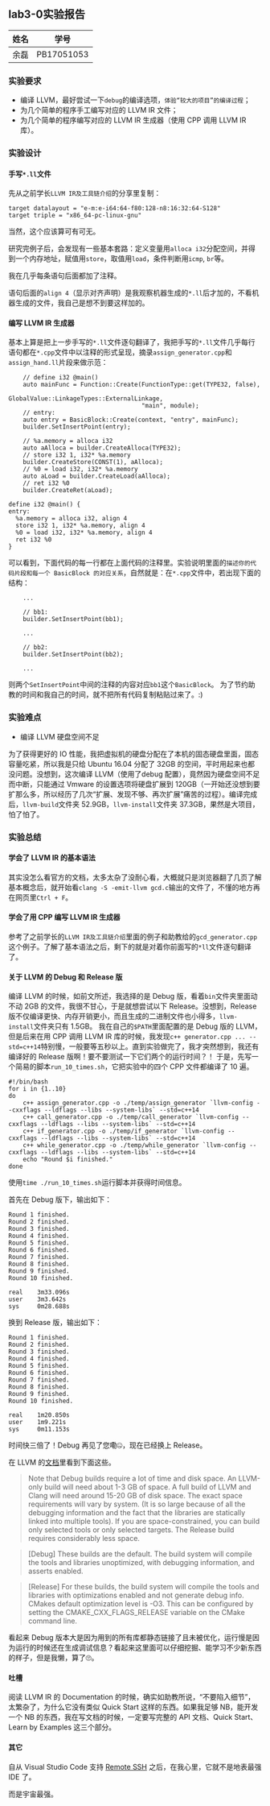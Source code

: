 ## lab3-0实验报告

| 姓名 | 学号       |
| ---- | ---------- |
| 余磊 | PB17051053 |

### 实验要求

- 编译 LLVM，最好尝试一下`debug`的编译选项，`体验“较大的项目”的编译过程`；
- 为几个简单的程序手工编写对应的 LLVM IR 文件；
- 为几个简单的程序编写对应的 LLVM IR 生成器（使用 CPP 调用 LLVM IR 库）。

### 实验设计

#### 手写`*.ll`文件

先从之前学长`LLVM IR及工具链介绍`的分享里复制：
```
target datalayout = "e-m:e-i64:64-f80:128-n8:16:32:64-S128"
target triple = "x86_64-pc-linux-gnu"
```
当然，这个应该算可有可无。

研究完例子后，会发现有一些基本套路：定义变量用`alloca i32`分配空间，并得到一个内存地址，赋值用`store`，取值用`load`，条件判断用`icmp`, `br`等。

我在几乎每条语句后面都加了注释。

语句后面的`align 4`（显示对齐声明）是我观察机器生成的`*.ll`后才加的，不看机器生成的文件，我自己是想不到要这样加的。

#### 编写 LLVM IR 生成器

基本上算是把上一步手写的`*.ll`文件逐句翻译了，我把手写的`*.ll`文件几乎每行语句都在`*.cpp`文件中以注释的形式呈现，摘录`assign_generator.cpp`和`assign_hand.ll`片段来做示范：
```
    // define i32 @main()
    auto mainFunc = Function::Create(FunctionType::get(TYPE32, false),
                                     GlobalValue::LinkageTypes::ExternalLinkage,
                                     "main", module);
    // entry:
    auto entry = BasicBlock::Create(context, "entry", mainFunc);
    builder.SetInsertPoint(entry);

    // %a.memory = alloca i32
    auto aAlloca = builder.CreateAlloca(TYPE32);
    // store i32 1, i32* %a.memory
    builder.CreateStore(CONST(1), aAlloca);
    // %0 = load i32, i32* %a.memory
    auto aLoad = builder.CreateLoad(aAlloca);
    // ret i32 %0
    builder.CreateRet(aLoad);
```

```
define i32 @main() {
entry:
  %a.memory = alloca i32, align 4
  store i32 1, i32* %a.memory, align 4
  %0 = load i32, i32* %a.memory, align 4
  ret i32 %0
}
```
可以看到，下面代码的每一行都在上面代码的注释里。实验说明里面的`描述你的代码片段和每一个 BasicBlock 的对应关系`，自然就是：在`*.cpp`文件中，若出现下面的结构：
```
    ...
    
    // bb1:
    builder.SetInsertPoint(bb1);
    
    ...

    // bb2:
    builder.SetInsertPoint(bb2);

    ...

```

则两个`SetInsertPoint`中间的注释的内容对应`bb1`这个`BasicBlock`。
为了节约助教的时间和我自己的时间，就不把所有代码复制粘贴过来了。:)


### 实验难点

- 编译 LLVM 硬盘空间不足

为了获得更好的 IO 性能，我把虚拟机的硬盘分配在了本机的固态硬盘里面，固态容量吃紧，所以我是只给 Ubuntu 16.04 分配了 32GB 的空间，平时用起来也都没问题。没想到，这次编译 LLVM（使用了debug 配置），竟然因为硬盘空间不足而中断，只能通过 Vmware 的设置选项将硬盘扩展到 120GB（一开始还没想到要扩那么多，所以经历了几次“扩展、发现不够、再次扩展”痛苦的过程）。编译完成后，`llvm-build`文件夹 52.9GB，`llvm-install`文件夹 37.3GB，果然是大项目，怕了怕了。

### 实验总结

#### 学会了 LLVM IR 的基本语法

其实没怎么看官方的文档，太多太杂了没耐心看，大概就只是浏览器翻了几页了解基本概念后，就开始看`clang -S -emit-llvm gcd.c`输出的文件了，不懂的地方再在网页里`Ctrl + F`。

#### 学会了用 CPP 编写 LLVM IR 生成器

参考了之前学长的`LLVM IR及工具链介绍`里面的例子和助教给的`gcd_generator.cpp`这个例子。了解了基本语法之后，剩下的就是对着你前面写的`*ll`文件逐句翻译了。

#### 关于 LLVM 的 Debug 和 Release 版
编译 LLVM 的时候，如前文所述，我选择的是 Debug 版，看着`bin`文件夹里面动不动 2GB 的文件，我很不甘心，于是就想尝试以下 Release。没想到，Release 版不仅编译更快、内存开销更小，而且生成的二进制文件也小得多，`llvm-install`文件夹只有 1.5GB。
我在自己的`$PATH`里面配置的是 Debug 版的 LLVM，但是后来在用 CPP 调用 LLVM IR 库的时候，我发现`c++ generator.cpp ... --std=c++14`特别慢，一般要等五秒以上。直到实验做完了，我才突然想到，我还有编译好的 Release 版啊！要不要测试一下它们两个的运行时间？！
于是，先写一个简易的脚本`run_10_times.sh`，它把实验中的四个 CPP 文件都编译了 10 遍。
```
#!/bin/bash
for i in {1..10}
do
    c++ assign_generator.cpp -o ./temp/assign_generator `llvm-config --cxxflags --ldflags --libs --system-libs` --std=c++14 
    c++ call_generator.cpp -o ./temp/call_generator `llvm-config --cxxflags --ldflags --libs --system-libs` --std=c++14
    c++ if_generator.cpp -o ./temp/if_generator `llvm-config --cxxflags --ldflags --libs --system-libs` --std=c++14
    c++ while_generator.cpp -o ./temp/while_generator `llvm-config --cxxflags --ldflags --libs --system-libs` --std=c++14
    echo "Round $i finished."
done
```
使用`time ./run_10_times.sh`运行脚本并获得时间信息。

首先在 Debug 版下，输出如下：
```
Round 1 finished.
Round 2 finished.
Round 3 finished.
Round 4 finished.
Round 5 finished.
Round 6 finished.
Round 7 finished.
Round 8 finished.
Round 9 finished.
Round 10 finished.

real    3m33.096s
user    3m3.642s
sys     0m28.688s
```
换到 Release 版，输出如下：
```
Round 1 finished.
Round 2 finished.
Round 3 finished.
Round 4 finished.
Round 5 finished.
Round 6 finished.
Round 7 finished.
Round 8 finished.
Round 9 finished.
Round 10 finished.

real    1m20.850s
user    1m9.221s
sys     0m11.153s
```
时间快三倍了！Debug 再见了您嘞🤐，现在已经换上 Release。

在 LLVM 的[文档](http://llvm.org/docs/GettingStarted.html#hardware)里看到下面这些。

> Note that Debug builds require a lot of time and disk space. An LLVM-only build will need about 1-3 GB of space. A full build of LLVM and Clang will need around 15-20 GB of disk space. The exact space requirements will vary by system. (It is so large because of all the debugging information and the fact that the libraries are statically linked into multiple tools). If you are space-constrained, you can build only selected tools or only selected targets. The Release build requires considerably less space.

> [Debug] These builds are the default. The build system will compile the tools and libraries unoptimized, with debugging information, and asserts enabled.

> [Release] For these builds, the build system will compile the tools and libraries with optimizations enabled and not generate debug info. CMakes default optimization level is -O3. This can be configured by setting the CMAKE_CXX_FLAGS_RELEASE variable on the CMake command line.

看起来 Debug 版本大是因为用到的所有库都静态链接了且未被优化，运行慢是因为运行的时候还在生成调试信息？看起来这里面可以仔细挖掘、能学习不少新东西的样子，但是我懒，算了🙄。

#### 吐槽

阅读 LLVM IR 的 Documentation 的时候，确实如助教所说，“不要陷入细节”，太繁杂了，为什么它没有类似 Quick Start 这样的东西。如果我足够 NB，能开发一个 NB 的东西，我在写文档的时候，一定要写完整的 API 文档、Quick Start、Learn by Examples 这三个部分。


#### 其它

自从 Visual Studio Code 支持 [Remote SSH](https://code.visualstudio.com/blogs/2019/07/25/remote-ssh) 之后，在我心里，它就不是地表最强 IDE 了。

而是宇宙最强。